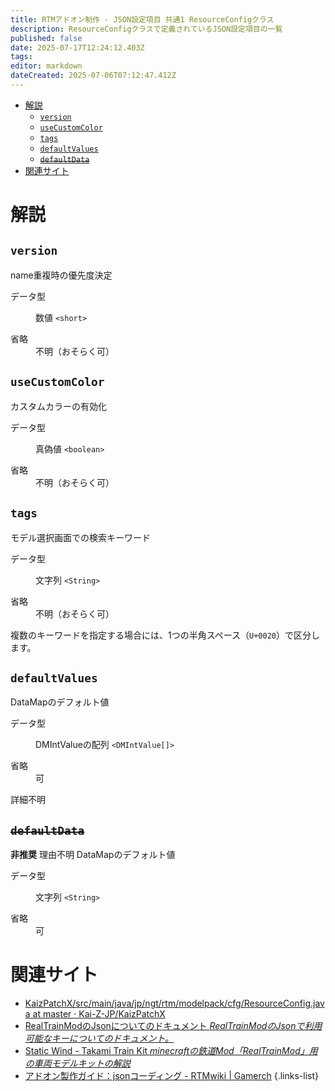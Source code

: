 ```yaml
---
title: RTMアドオン制作 - JSON設定項目 共通1 ResourceConfigクラス
description: ResourceConfigクラスで定義されているJSON設定項目の一覧
published: false
date: 2025-07-17T12:24:12.403Z
tags: 
editor: markdown
dateCreated: 2025-07-06T07:12:47.412Z
---
```


<nav>

- [解説](#解説)
  - [`version`](#version)
  - [`useCustomColor`](#usecustomcolor)
  - [`tags`](#tags)
  - [`defaultValues`](#defaultvalues)
  - [~~`defaultData`~~](#defaultdata)
- [関連サイト](#関連サイト)
</nav>

# 解説
<section>

## `version`
name重複時の優先度決定     
<dl>
<dt>データ型</dt>
<dd>

数値 `<short>`
</dd>
<dt>省略</dt>
<dd>不明（おそらく可）</dd>
</dl>
</section>

<section>

## `useCustomColor`       
カスタムカラーの有効化     
<dl>
<dt>データ型</dt>
<dd>

真偽値 `<boolean>`
</dd>
<dt>省略</dt>
<dd>不明（おそらく可）</dd>
</dl>
</section>

<section>

## `tags`
モデル選択画面での検索キーワード
<dl>
<dt>データ型</dt>
<dd>

文字列 `<String>`
</dd>
<dt>省略</dt>
<dd>不明（おそらく可）</dd>
</dl>

複数のキーワードを指定する場合には、1つの半角スペース（`U+0020`）で区分します。
</section>

<section>

## `defaultValues`
DataMapのデフォルト値
<dl>
<dt>データ型</dt>
<dd>

DMIntValueの配列 `<DMIntValue[]>`
</dd>
<dt>省略</dt>
<dd>可</dd>
</dl>

詳細不明
</section>

<section>

## ~~`defaultData`~~
**非推奨** 理由不明
DataMapのデフォルト値
<dl>
<dt>データ型</dt>
<dd>

文字列 `<String>`
</dd>
<dt>省略</dt>
<dd>可</dd>
</dl>
</section>

# 関連サイト
- [KaizPatchX/src/main/java/jp/ngt/rtm/modelpack/cfg/ResourceConfig.java at master · Kai-Z-JP/KaizPatchX](https://github.com/Kai-Z-JP/KaizPatchX/blob/master/src/main/java/jp/ngt/rtm/modelpack/cfg/ResourceConfig.java)
- [RealTrainModのJsonについてのドキュメント *RealTrainModのJsonで利用可能なキーについてのドキュメント。*](https://akikawaken.github.io/RTM/Docs/json.html)
- [Static Wind - Takami Train Kit *minecraftの鉄道Mod「RealTrainMod」用の車両モデルキットの解説*](https://staticwind.soragoto.net/rtm/tkmtk/#setup_json)
- [アドオン製作ガイド：jsonコーディング - RTMwiki | Gamerch](https://gamerch.com/realtrainmod/677483)
{.links-list}